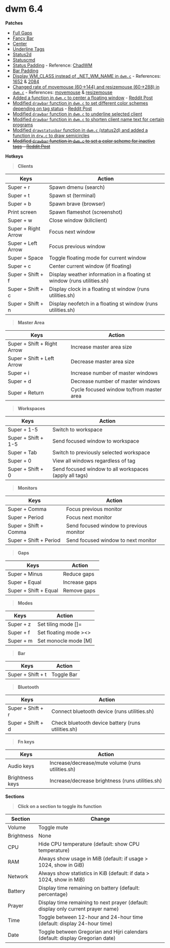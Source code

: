 # dwm 6.4
**Patches**
* [Full Gaps](https://dwm.suckless.org/patches/fullgaps/)
* [Fancy Bar](https://dwm.suckless.org/patches/fancybar/)
* [Center](https://dwm.suckless.org/patches/center/)
* [Underline Tags](https://dwm.suckless.org/patches/underlinetags/)
* [Status2d](https://dwm.suckless.org/patches/status2d/)
* [Statuscmd](https://dwm.suckless.org/patches/statuscmd/)
* [Status Padding](https://github.com/BetaLost/dwm/commit/42839e104b0b2408b29f04a83a2b1489f93b271d) - Reference: [ChadWM](https://github.com/siduck/chadwm)
* [Bar Padding](https://github.com/BetaLost/dwm/commit/c4e325d27afee974f5bfd06fb3ce03d06e22efe2)
* [Display WM_CLASS instead of _NET_WM_NAME in `dwm.c`](https://www.reddit.com/r/dwm/comments/ssm1ph/how_to_make_it_so_that_the_window_title_only/) - References: [1652](https://github.com/BetaLost/dwm/blob/f452d3ea748492e43054e3c43639894b394dd178/dwm.c#L1652) & [2084](https://github.com/BetaLost/dwm/blob/f452d3ea748492e43054e3c43639894b394dd178/dwm.c#L2084)
* [Changed rate of movemouse (60->144) and resizemouse (60->288) in `dwm.c`](https://www.reddit.com/r/suckless/comments/tlxaqr/comment/i2ovsb1/) - References: [movemouse](https://github.com/BetaLost/dwm/blob/f452d3ea748492e43054e3c43639894b394dd178/dwm.c#L1242) & [resizemouse](https://github.com/BetaLost/dwm/blob/f452d3ea748492e43054e3c43639894b394dd178/dwm.c#L1396)
* [Added a function in `dwm.c` to center a floating window](https://github.com/BetaLost/dwm/blob/2ede06ded3f8d5a3b74c7ff671f4e81d21977ef1/dwm.c#L2212-L2227) - [Reddit Post](https://www.reddit.com/r/suckless/comments/cphe3h/comment/ewqnx65/)
* [Modified `drawbar` function in `dwm.c` to set different color schemes depending on tag status](https://github.com/BetaLost/dwm/blob/2ede06ded3f8d5a3b74c7ff671f4e81d21977ef1/dwm.c#L761) - [Reddit Post](https://www.reddit.com/r/suckless/comments/o9fqci/comment/h3c6jhr/)
* [Modified `drawbar` function in `dwm.c` to underline selected client](https://github.com/BetaLost/dwm/blob/2ede06ded3f8d5a3b74c7ff671f4e81d21977ef1/dwm.c#L802-L803)
* [Modified `drawbar` function in `dwm.c` to shorten client name text for certain programs](https://github.com/BetaLost/dwm/blob/16034c5586e7af4e1c7f0a500136fba519ca7923/dwm.c#L883-L887)
* [Modified `drawstatusbar` function in `dwm.c` (status2d) and added a function in `drw.c` to draw semicircles](https://github.com/BetaLost/dwm/commit/eb03e8b03b7fc2206c4bb471252cc296fb621de4)
* ~~[Modified `drawbar` function in `dwm.c` to set a color scheme for inactive tags](https://gitlab.com/d1str0l3ss/d1str0l3ss-dwm/-/blob/master/dwm.c?ref_type=heads#L579-L587) - [Reddit Post](https://www.reddit.com/r/unixporn/comments/13af8z1/comment/jj7cxeo/)~~

**Hotkeys**

> **Clients**

| Keys | Action |
| --- | --- |
| Super + r | Spawn dmenu (search) |
| Super + t | Spawn st (terminal) |
| Super + b | Spawn brave (browser) |
| Print screen | Spawn flameshot (screenshot) |
| Super + w | Close window (killclient) |
| Super + Right Arrow | Focus next window |
| Super + Left Arrow | Focus previous window |
| Super + Space | Toggle floating mode for current window |
| Super + c | Center current window (if floating) |
| Super + Shift + f | Display weather information in a floating st window (runs utilities.sh) |
| Super + Shift + c | Display clock in a floating st window (runs utilities.sh) |
| Super + Shift + n | Display neofetch in a floating st window (runs utilities.sh) |

> **Master Area**

| Keys | Action |
| --- | --- |
| Super + Shift + Right Arrow | Increase master area size |
| Super + Shift + Left Arrow | Decrease master area size |
| Super + i | Increase number of master windows |
| Super + d | Decrease number of master windows |
| Super + Return | Cycle focused window to/from master area |

> **Workspaces**

| Keys | Action |
| --- | --- |
| Super + 1-5 | Switch to workspace |
| Super + Shift + 1-5 | Send focused window to workspace |
| Super + Tab | Switch to previously selected workspace |
| Super + 0 | View all windows regardless of tag |
| Super + Shift + 0 | Send focused window to all workspaces (apply all tags) |

> **Monitors**

| Keys | Action |
| --- | --- |
| Super + Comma | Focus previous monitor |
| Super + Period | Focus next monitor |
| Super + Shift + Comma | Send focused window to previous monitor |
| Super + Shift + Period | Send focused window to next monitor |

> **Gaps**

| Keys | Action |
| --- | --- |
| Super + Minus | Reduce gaps |
| Super + Equal | Increase gaps |
| Super + Shift + Equal | Remove gaps |

> **Modes**

| Keys | Action |
| --- | --- |
| Super + z | Set tiling mode []= |
| Super + f | Set floating mode ><> |
| Super + m | Set monocle mode [M] |

> **Bar**

| Keys | Action |
| --- | --- |
| Super + Shift + t | Toggle Bar |

> **Bluetooth**

| Keys | Action |
| --- | --- |
| Super + Shift + r | Connect bluetooth device (runs utilities.sh) |
| Super + Shift + d | Check bluetooth device battery (runs utilities.sh) |

> **Fn keys**

| Keys | Action |
| --- | --- |
| Audio keys | Increase/decrease/mute volume (runs utilities.sh) |
| Brightness keys | Increase/decrease brightness (runs utilities.sh) |

**Sections**

> **Click on a section to toggle its function**

| Section | Change |
| --- | --- |
| Volume | Toggle mute |
| Brightness | None |
| CPU | Hide CPU temperature (default: show CPU temperature) |
| RAM | Always show usage in MiB (default: if usage > 1024, show in GiB) |
| Network | Always show statistics in KiB (default: if data > 1024, show in MiB) |
| Battery | Display time remaining on battery (default: percentage) |
| Prayer | Display time remaining to next prayer (default: display only current prayer name) |
| Time | Toggle between 12-hour and 24-hour time (default: display 24-hour time) |
| Date | Toggle between Gregorian and Hijri calendars (default: display Gregorian date) |
